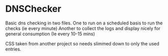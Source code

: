 # DNSChecker
Basic dns checking in two files.
One to run on a scheduled basis to run the checks (ie every minute)
Another to collect the logs and display nicely for general consumption (Ie every 10-15 mins)

CSS taken from another project so needs slimmed down to only the used entries.
